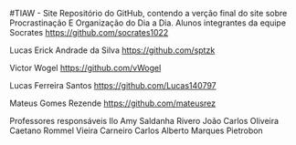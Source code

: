 #TIAW - Site
Repositório do GitHub, contendo a verção final do site sobre Procrastinação E Organização do Dia a Dia.
Alunos integrantes da equipe
Socrates https://github.com/socrates1022

Lucas Erick Andrade da Silva https://github.com/sptzk

Victor Wogel https://github.com/vWogel

Lucas Ferreira Santos https://github.com/Lucas140797

Mateus Gomes Rezende https://github.com/mateusrez

Professores responsáveis
Ilo Amy Saldanha Rivero
João Carlos Oliveira Caetano
Rommel Vieira Carneiro
Carlos Alberto Marques Pietrobon
